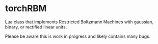 # torchRBM
Lua class that implements Restricted Boltzmann Machines with gaussian, binary, or rectified linear units.

Please be aware this is work in progress and likely contains many bugs.
